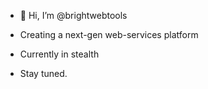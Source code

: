 - 👋 Hi, I’m @brightwebtools

- Creating a next-gen web-services platform

- Currently in stealth

- Stay tuned.

<!---
brightwebtools/brightwebtools is a ✨ special ✨ repository because its `README.md` (this file) appears on your GitHub profile.
You can click the Preview link to take a look at your changes.
--->
